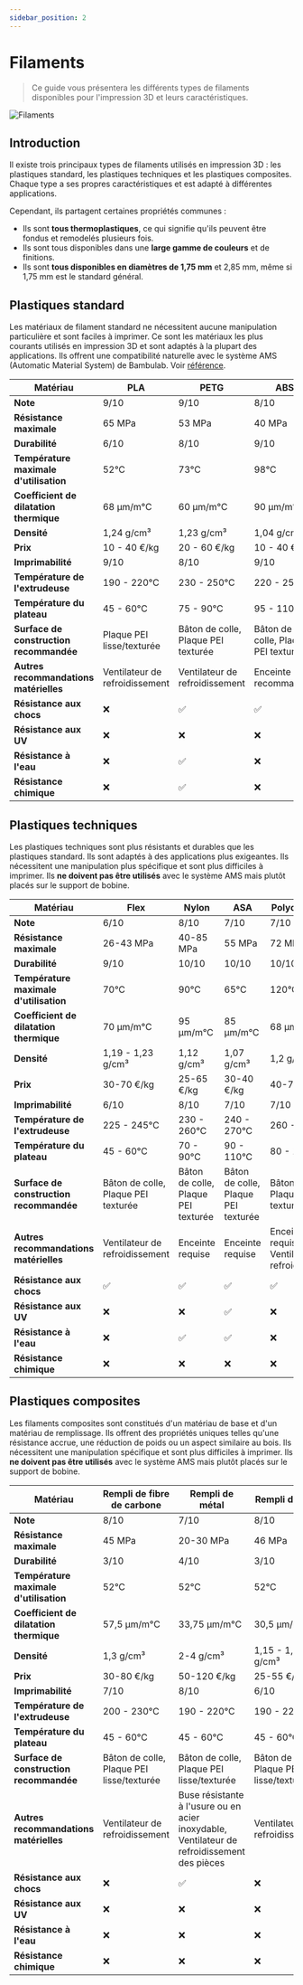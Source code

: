 ```yaml
---
sidebar_position: 2
---
```


# Filaments

> Ce guide vous présentera les différents types de filaments disponibles pour l'impression 3D et leurs caractéristiques.

![Filaments](/assets/docs/filaments/filament-1.png)

## Introduction

Il existe trois principaux types de filaments utilisés en impression 3D : les plastiques standard, les plastiques techniques et les plastiques composites. Chaque type a ses propres caractéristiques et est adapté à différentes applications.

Cependant, ils partagent certaines propriétés communes :

- Ils sont **tous thermoplastiques**, ce qui signifie qu'ils peuvent être fondus et remodelés plusieurs fois.
- Ils sont tous disponibles dans une **large gamme de couleurs** et de finitions.
- Ils sont **tous disponibles en diamètres de 1,75 mm** et 2,85 mm, même si 1,75 mm est le standard général.

## Plastiques standard

Les matériaux de filament standard ne nécessitent aucune manipulation particulière et sont faciles à imprimer. Ce sont les matériaux les plus courants utilisés en impression 3D et sont adaptés à la plupart des applications. Ils offrent une compatibilité naturelle avec le système AMS (Automatic Material System) de Bambulab. Voir [référence](/3d_printing/bambulab).

| Matériau                                | PLA                            | PETG                                | ABS                                 |
| --------------------------------------- | ------------------------------ | ----------------------------------- | ----------------------------------- |
| **Note**                                | 9/10                           | 9/10                                | 8/10                                |
| **Résistance maximale**                 | 65 MPa                         | 53 MPa                              | 40 MPa                              |
| **Durabilité**                          | 6/10                           | 8/10                                | 9/10                                |
| **Température maximale d'utilisation**  | 52°C                           | 73°C                                | 98°C                                |
| **Coefficient de dilatation thermique** | 68 µm/m°C                      | 60 µm/m°C                           | 90 µm/m°C                           |
| **Densité**                             | 1,24 g/cm³                     | 1,23 g/cm³                          | 1,04 g/cm³                          |
| **Prix**                                | 10 - 40 €/kg                   | 20 - 60 €/kg                        | 10 - 40 €/kg                        |
| **Imprimabilité**                       | 9/10                           | 8/10                                | 9/10                                |
| **Température de l'extrudeuse**         | 190 - 220°C                    | 230 - 250°C                         | 220 - 250°C                         |
| **Température du plateau**              | 45 - 60°C                      | 75 - 90°C                           | 95 - 110°C                          |
| **Surface de construction recommandée** | Plaque PEI lisse/texturée      | Bâton de colle, Plaque PEI texturée | Bâton de colle, Plaque PEI texturée |
| **Autres recommandations matérielles**  | Ventilateur de refroidissement | Ventilateur de refroidissement      | Enceinte recommandée                |
| **Résistance aux chocs**                | :x:                            | :white_check_mark:                  | :white_check_mark:                  |
| **Résistance aux UV**                   | :x:                            | :x:                                 | :x:                                 |
| **Résistance à l'eau**                  | :x:                            | :white_check_mark:                  | :x:                                 |
| **Résistance chimique**                 | :x:                            | :white_check_mark:                  | :x:                                 |

## Plastiques techniques

Les plastiques techniques sont plus résistants et durables que les plastiques standard. Ils sont adaptés à des applications plus exigeantes. Ils nécessitent une manipulation plus spécifique et sont plus difficiles à imprimer. Ils **ne doivent pas être utilisés** avec le système AMS mais plutôt placés sur le support de bobine.

| Matériau                                | Flex                                | Nylon                               | ASA                                 | Polycarbonate                                    |
| --------------------------------------- | ----------------------------------- | ----------------------------------- | ----------------------------------- | ------------------------------------------------ |
| **Note**                                | 6/10                                | 8/10                                | 7/10                                | 7/10                                             |
| **Résistance maximale**                 | 26-43 MPa                           | 40-85 MPa                           | 55 MPa                              | 72 MPa                                           |
| **Durabilité**                          | 9/10                                | 10/10                               | 10/10                               | 10/10                                            |
| **Température maximale d'utilisation**  | 70°C                                | 90°C                                | 65°C                                | 120°C                                            |
| **Coefficient de dilatation thermique** | 70 µm/m°C                           | 95 µm/m°C                           | 85 µm/m°C                           | 68 µm/m°C                                        |
| **Densité**                             | 1,19 - 1,23 g/cm³                   | 1,12 g/cm³                          | 1,07 g/cm³                          | 1,2 g/cm³                                        |
| **Prix**                                | 30-70 €/kg                          | 25-65 €/kg                          | 30-40 €/kg                          | 40-75 €/kg                                       |
| **Imprimabilité**                       | 6/10                                | 8/10                                | 7/10                                | 7/10                                             |
| **Température de l'extrudeuse**         | 225 - 245°C                         | 230 - 260°C                         | 240 - 270°C                         | 260 - 310°C                                      |
| **Température du plateau**              | 45 - 60°C                           | 70 - 90°C                           | 90 - 110°C                          | 80 - 120°C                                       |
| **Surface de construction recommandée** | Bâton de colle, Plaque PEI texturée | Bâton de colle, Plaque PEI texturée | Bâton de colle, Plaque PEI texturée | Bâton de colle, Plaque PEI texturée              |
| **Autres recommandations matérielles**  | Ventilateur de refroidissement      | Enceinte requise                    | Enceinte requise                    | Enceinte requise, Ventilateur de refroidissement |
| **Résistance aux chocs**                | :white_check_mark:                  | :white_check_mark:                  | :white_check_mark:                  | :white_check_mark:                               |
| **Résistance aux UV**                   | :x:                                 | :x:                                 | :white_check_mark:                  | :x:                                              |
| **Résistance à l'eau**                  | :x:                                 | :white_check_mark:                  | :white_check_mark:                  | :x:                                              |
| **Résistance chimique**                 | :x:                                 | :x:                                 | :x:                                 | :x:                                              |

## Plastiques composites

Les filaments composites sont constitués d'un matériau de base et d'un matériau de remplissage. Ils offrent des propriétés uniques telles qu'une résistance accrue, une réduction de poids ou un aspect similaire au bois. Ils nécessitent une manipulation spécifique et sont plus difficiles à imprimer. Ils **ne doivent pas être utilisés** avec le système AMS mais plutôt placés sur le support de bobine.

| Matériau                                | Rempli de fibre de carbone                | Rempli de métal                                                                             | Rempli de bois                            |
| --------------------------------------- | ----------------------------------------- | ------------------------------------------------------------------------------------------- | ----------------------------------------- |
| **Note**                                | 8/10                                      | 7/10                                                                                        | 8/10                                      |
| **Résistance maximale**                 | 45 MPa                                    | 20-30 MPa                                                                                   | 46 MPa                                    |
| **Durabilité**                          | 3/10                                      | 4/10                                                                                        | 3/10                                      |
| **Température maximale d'utilisation**  | 52°C                                      | 52°C                                                                                        | 52°C                                      |
| **Coefficient de dilatation thermique** | 57,5 µm/m°C                               | 33,75 µm/m°C                                                                                | 30,5 µm/m°C                               |
| **Densité**                             | 1,3 g/cm³                                 | 2-4 g/cm³                                                                                   | 1,15 - 1,25 g/cm³                         |
| **Prix**                                | 30-80 €/kg                                | 50-120 €/kg                                                                                 | 25-55 €/kg                                |
| **Imprimabilité**                       | 7/10                                      | 8/10                                                                                        | 6/10                                      |
| **Température de l'extrudeuse**         | 200 - 230°C                               | 190 - 220°C                                                                                 | 190 - 220°C                               |
| **Température du plateau**              | 45 - 60°C                                 | 45 - 60°C                                                                                   | 45 - 60°C                                 |
| **Surface de construction recommandée** | Bâton de colle, Plaque PEI lisse/texturée | Bâton de colle, Plaque PEI lisse/texturée                                                   | Bâton de colle, Plaque PEI lisse/texturée |
| **Autres recommandations matérielles**  | Ventilateur de refroidissement            | Buse résistante à l'usure ou en acier inoxydable, Ventilateur de refroidissement des pièces | Ventilateur de refroidissement            |
| **Résistance aux chocs**                | :x:                                       | :white_check_mark:                                                                          | :x:                                       |
| **Résistance aux UV**                   | :x:                                       | :x:                                                                                         | :x:                                       |
| **Résistance à l'eau**                  | :x:                                       | :x:                                                                                         | :x:                                       |
| **Résistance chimique**                 | :x:                                       | :x:                                                                                         | :x:                                       |
